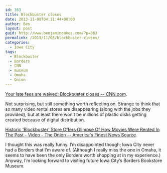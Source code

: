 ```yaml
---
id: 363
title: Blockbuster closes
date: 2013-11-08T04:11:44+00:00
author: Ben
layout: post
guid: http://www.benjaminoakes.com/?p=363
permalink: /2013/11/08/blockbuster-closes/
categories:
  - Iowa City
tags:
  - Blockbuster
  - Borders
  - CNN
  - museum
  - Omaha
  - Onion
---
```

[Your late fees are waived: Blockbuster closes -- CNN.com](http://www.cnn.com/2013/11/06/tech/gaming-gadgets/blockbuster-video-stores-impact/).

Not surprising, but still something worth reflecting on. Strange to think that so many video rental stores are disappearing (along with the jobs they provided), but at least there won&#8217;t be millions of plastic disks getting created because of digital distribution.

[Historic ‘Blockbuster’ Store Offers Glimpse Of How Movies Were Rented In The Past - Video - The Onion -- America's Finest News Source](http://www.theonion.com/video/historic-blockbuster-store-offers-glimpse-of-how-m,14233/).

I thought this was really funny. I&#8217;m disappointed though; Iowa City never had a Borders that I&#8217;m aware of. (Although I really miss the one in Omaha, it seems to have been the only Borders worth shopping at in my experience.) Anyway, I&#8217;m looking forward to visiting future Iowa City&#8217;s Borders Bookstore Museum.